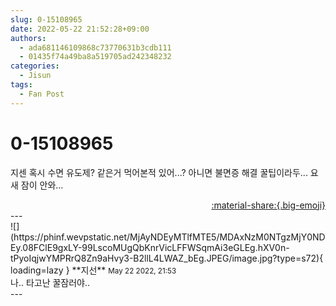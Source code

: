 ```yaml
---
slug: 0-15108965
date: 2022-05-22 21:52:28+09:00
authors:
  - ada681146109868c73770631b3cdb111
  - 01435f74a49ba8a519705ad242348232
categories:
  - Jisun
tags:
  - Fan Post
---
```


# 0-15108965

<div class="post-container" markdown="1">
<div class="content-container md-sidebar__scrollwrap" markdown="1">

지센 혹시 수면 유도제? 같은거 먹어본적 있어...? 아니면 불면증 해결 꿀팁이라두... 요새 잠이 안와...

</div>
</div>

<div style="text-align: right;" markdown="1">
<a href="https://weverse.io/fromis9/fanpost/0-15108965" style="text-align: right;">:material-share:{.big-emoji}</a>
</div>
---

<div class="comments-container md-sidebar__scrollwrap" markdown="1">
<div class="comment" markdown="1">
<div class='id-container' markdown="1">
![](https://phinf.wevpstatic.net/MjAyNDEyMTlfMTE5/MDAxNzM0NTgzMjY0NDEy.08FClE9gxLY-99LscoMUgQbKnrVicLFFWSqmAi3eGLEg.hXV0n-tPyoIqjwYMPRrQ8Zn9aHvy3-B2llL4LWAZ_bEg.JPEG/image.jpg?type=s72){ loading=lazy }
**<span class="artist">지선</span>** <small>May 22 2022, 21:53</small><br>
</div>
<div class='comment-body' markdown="1">
나.. 타고난 꿀잠러야..
</div>
</div>
</div>
---

